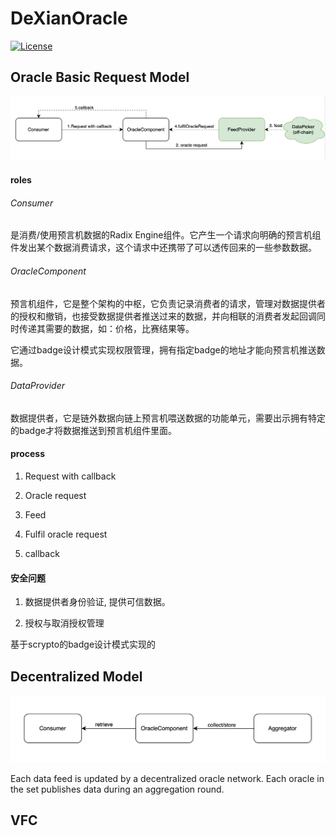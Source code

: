 # DeXianOracle

[![License](https://img.shields.io/badge/License-Apache_2.0-blue.svg)](https://opensource.org/licenses/Apache-2.0)

## Oracle Basic Request Model

![Basic Request Model](res/basic_req_model.png)

#### roles
###### Consumer
是消费/使用预言机数据的Radix Engine组件。它产生一个请求向明确的预言机组件发出某个数据消费请求，这个请求中还携带了可以透传回来的一些参数数据。

###### OracleComponent
预言机组件，它是整个架构的中枢，它负责记录消费者的请求，管理对数据提供者的授权和撤销，也接受数据提供者推送过来的数据，并向相联的消费者发起回调同时传递其需要的数据，如：价格，比赛结果等。

它通过badge设计模式实现权限管理，拥有指定badge的地址才能向预言机推送数据。

###### DataProvider
数据提供者，它是链外数据向链上预言机喂送数据的功能单元，需要出示拥有特定的badge才将数据推送到预言机组件里面。

#### process
1. Request with callback

2. Oracle request

3. Feed

4. Fulfil oracle request

5. callback


#### 安全问题
1. 数据提供者身份验证, 提供可信数据。


2. 授权与取消授权管理


基于scrypto的badge设计模式实现的


## Decentralized Model

![Decentralized Request Model](res/decentrailized_model.png)


Each data feed is updated by a decentralized oracle network. Each oracle in the set publishes data during an aggregation round. 

## VFC

